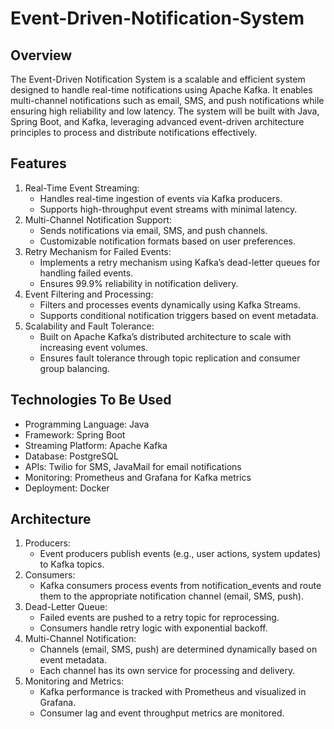# Event-Driven-Notification-System

## Overview

The Event-Driven Notification System is a scalable and efficient system designed to handle real-time notifications using Apache Kafka. It enables multi-channel notifications such as email, SMS, and push notifications while ensuring high reliability and low latency. The system will be built with Java, Spring Boot, and Kafka, leveraging advanced event-driven architecture principles to process and distribute notifications effectively.

## Features

1. Real-Time Event Streaming:
   * Handles real-time ingestion of events via Kafka producers.
   * Supports high-throughput event streams with minimal latency.
2. Multi-Channel Notification Support:
   * Sends notifications via email, SMS, and push channels.
   * Customizable notification formats based on user preferences.
3. Retry Mechanism for Failed Events:
   * Implements a retry mechanism using Kafka’s dead-letter queues for handling failed events.
   * Ensures 99.9% reliability in notification delivery.
4. Event Filtering and Processing:
   * Filters and processes events dynamically using Kafka Streams.
   * Supports conditional notification triggers based on event metadata.
5. Scalability and Fault Tolerance:
   * Built on Apache Kafka’s distributed architecture to scale with increasing event volumes.
   * Ensures fault tolerance through topic replication and consumer group balancing.

## Technologies To Be Used

* Programming Language: Java
* Framework: Spring Boot
* Streaming Platform: Apache Kafka
* Database: PostgreSQL <!-- (optional for logging notifications) -->
* APIs: Twilio for SMS, JavaMail for email notifications
* Monitoring: Prometheus and Grafana for Kafka metrics
* Deployment: Docker

## Architecture

1. Producers:
   * Event producers publish events (e.g., user actions, system updates) to Kafka topics.
2. Consumers:
   * Kafka consumers process events from notification_events and route them to the appropriate notification channel (email, SMS, push).
3. Dead-Letter Queue:
   * Failed events are pushed to a retry topic for reprocessing.
   * Consumers handle retry logic with exponential backoff.
4. Multi-Channel Notification:
   * Channels (email, SMS, push) are determined dynamically based on event metadata.
   * Each channel has its own service for processing and delivery.
5. Monitoring and Metrics:
   * Kafka performance is tracked with Prometheus and visualized in Grafana.
   * Consumer lag and event throughput metrics are monitored.
